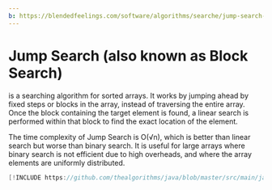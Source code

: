 ```yaml
---
b: https://blendedfeelings.com/software/algorithms/searche/jump-search-algorithm.md
---
```


# Jump Search (also known as Block Search) 
is a searching algorithm for sorted arrays. It works by jumping ahead by fixed steps or blocks in the array, instead of traversing the entire array. Once the block containing the target element is found, a linear search is performed within that block to find the exact location of the element.

The time complexity of Jump Search is O(√n), which is better than linear search but worse than binary search. It is useful for large arrays where binary search is not efficient due to high overheads, and where the array elements are uniformly distributed.

```java
[!INCLUDE https://github.com/thealgorithms/java/blob/master/src/main/java/com/thealgorithms/searches/JumpSearch.java]
```